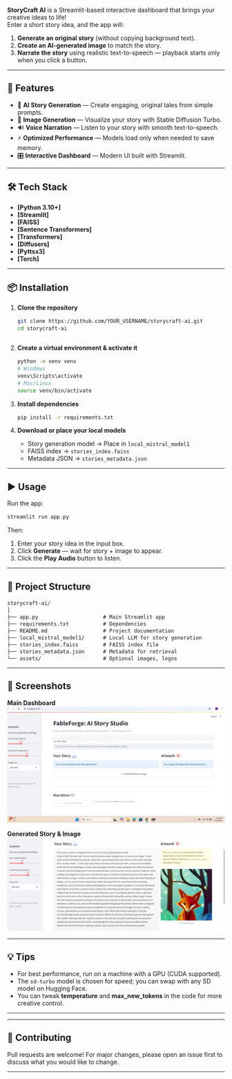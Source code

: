 
**StoryCraft AI** is a Streamlit-based interactive dashboard that brings your creative ideas to life!  
Enter a short story idea, and the app will:

1. **Generate an original story** (without copying background text).
2. **Create an AI-generated image** to match the story.
3. **Narrate the story** using realistic text-to-speech — playback starts only when you click a button.


---

## 🚀 Features

- 📝 **AI Story Generation** — Create engaging, original tales from simple prompts.
- 🎨 **Image Generation** — Visualize your story with Stable Diffusion Turbo.
- 🔊 **Voice Narration** — Listen to your story with smooth text-to-speech.
- ⚡ **Optimized Performance** — Models load only when needed to save memory.
- 🎛️ **Interactive Dashboard** — Modern UI built with Streamlit.

---

## 🛠️ Tech Stack

- **[Python 3.10+]**
- **[Streamlit]**
- **[FAISS]**
- **[Sentence Transformers]**
- **[Transformers]**
- **[Diffusers]**
- **[Pyttsx3]**
- **[Torch]**

---

## 📦 Installation

1. **Clone the repository**
   ```bash
   git clone https://github.com/YOUR_USERNAME/storycraft-ai.git
   cd storycraft-ai
````
````

2. **Create a virtual environment & activate it**

   ```bash
   python -m venv venv
   # Windows
   venv\Scripts\activate
   # Mac/Linux
   source venv/bin/activate
   ```

3. **Install dependencies**

   ```bash
   pip install -r requirements.txt
   ```

4. **Download or place your local models**

   * Story generation model → Place in `local_mistral_model1`
   * FAISS index → `stories_index.faiss`
   * Metadata JSON → `stories_metadata.json`

---

## ▶️ Usage

Run the app:

```bash
streamlit run app.py
```

Then:

1. Enter your story idea in the input box.
2. Click **Generate** — wait for story + image to appear.
3. Click the **Play Audio** button to listen.

---

## 📂 Project Structure

```
storycraft-ai/
│
├── app.py                     # Main Streamlit app
├── requirements.txt           # Dependencies
├── README.md                  # Project documentation
├── local_mistral_model1/      # Local LLM for story generation
├── stories_index.faiss        # FAISS index file
├── stories_metadata.json      # Metadata for retrieval
└── assets/                    # Optional images, logos
```

---

## 📸 Screenshots

**Main Dashboard**
![Main Dashboard](screenshot_main.jpg)

**Generated Story & Image**
![Generated Story](screenshot_story.jpg)

---

## 💡 Tips

* For best performance, run on a machine with a GPU (CUDA supported).
* The `sd-turbo` model is chosen for speed; you can swap with any SD model on Hugging Face.
* You can tweak **temperature** and **max\_new\_tokens** in the code for more creative control.

---

---

## 🤝 Contributing

Pull requests are welcome!
For major changes, please open an issue first to discuss what you would like to change.

---


``````

